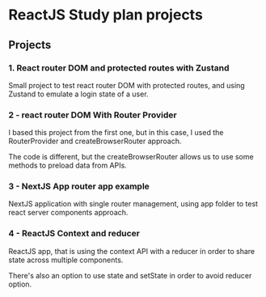 # ReactJS Study plan projects

## Projects

### 1. React router DOM and protected routes with Zustand

Small project to test react router DOM with protected routes, and using Zustand to emulate a login state of a user.

### 2 - react router DOM With Router Provider

I based this project from the first one, but in this case, I used the RouterProvider and createBrowserRouter approach.

The code is different, but the createBrowserRouter allows us to use some methods to preload data from APIs.

### 3 - NextJS App router app example

NextJS application with single router management, using app folder to test react server components approach.

### 4 - ReactJS Context and reducer

ReactJS app, that is using the context API with a reducer in order to share state across multiple components.

There's also an option to use state and setState in order to avoid reducer option.
